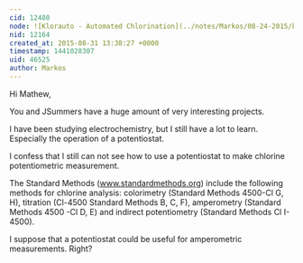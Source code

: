 ```yaml
---
cid: 12480
node: ![Klorauto - Automated Chlorination](../notes/Markos/08-24-2015/klorauto-automated-chlorination)
nid: 12164
created_at: 2015-08-31 13:38:27 +0000
timestamp: 1441028307
uid: 46525
author: Markos
---
```


Hi Mathew,

You and JSummers have a huge amount of very interesting projects. 

I have been studying electrochemistry, but I still have a lot to learn. Especially the operation of a potentiostat.

I confess that I still can not see how to use a potentiostat to make chlorine potentiometric measurement.

The Standard Methods (www.standardmethods.org) include the following methods for chlorine analysis: colorimetry  (Standard Methods 4500-Cl G, H), titration (Cl-4500 Standard Methods B, C, F), amperometry (Standard Methods 4500 -Cl D, E) and indirect potentiometry (Standard Methods Cl I-4500).

I suppose that a potentiostat could be useful for amperometric measurements. Right?